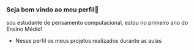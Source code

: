 ### Seja bem vindo ao meu perfil🥴
sou estudante de pensamento computacional, estou no primeiro ano do Ensino Médio!

* Nesse perfil os meus projetos realizados durante as aulas 
